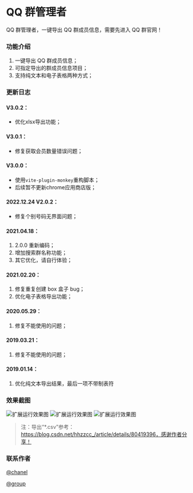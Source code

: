 # QQ 群管理者

QQ 群管理者，一键导出 QQ 群成员信息，需要先进入 QQ 群官网！

### 功能介绍

1. 一键导出 QQ 群成员信息；
2. 可指定导出的群成员信息项目；
3. 支持纯文本和电子表格两种方式；

### 更新日志

#### V3.0.2：
- 优化xlsx导出功能；

#### V3.0.1：
- 修复获取会员数量错误问题；

#### V3.0.0：
- 使用```vite-plugin-monkey```重构脚本；
- 后续暂不更新chrome应用商店版；

#### 2022.12.24 V2.0.2：
-   修复个别号码无界面问题；

#### 2021.04.18：
1. 2.0.0 重新编码；
2. 增加搜索群名称功能；
3. 其它优化，请自行体验；

#### 2021.02.20：
1. 修复重复创建 box 盒子 bug；
2. 优化电子表格导出功能；

#### 2020.05.29：
1. 修复不能使用的问题；

#### 2019.03.21：
1. 修复不能使用的问题；

#### 2019.01.14：
1. 优化纯文本导出结果，最后一项不带制表符

### 效果截图

![扩展运行效果图](https://raw.githubusercontent.com/bmqy/qq-group-manager/master/images/20181221125740.png)
![扩展运行效果图](https://raw.githubusercontent.com/bmqy/qq-group-manager/master/images/20181221125812.png)
![扩展运行效果图](https://raw.githubusercontent.com/bmqy/qq-group-manager/master/images/20181221125832.png)

> 注：导出“\*.csv”参考：https://blog.csdn.net/hhzzcc_/article/details/80419396，感谢作者分享！

### 联系作者

[@chanel](https://t.me/tcbmqy)

[@group](https://t.me/tgbmqy)